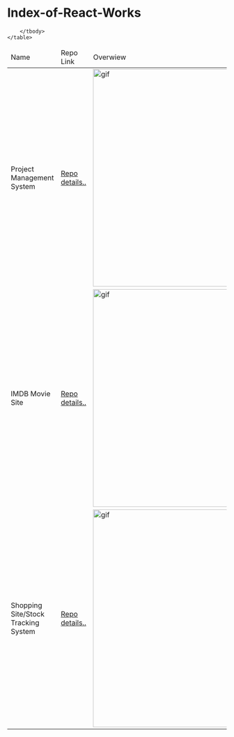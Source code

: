 # Index-of-React-Works


<!DOCTYPE html>
<html lang="en">
<head>
    <meta charset="UTF-8">
    <meta name="viewport" content="width=device-width, initial-scale=1.0">
    <title>Document</title>
</head>
<body>
    <table>
        <thead>
            <tr>
                <td>Name</td>
                <td>Repo Link</td>
                <td>Overwiew</td>
            </tr>
        </thead>
        <tbody>
            <tr>
                <td>Project Management System</td>
                <td><a href="https://github.com/ibrahimkanber/REACT-PROJECT-3-PROJECT-MANAGEMENT-SYSTEM">Repo details..</a></td>
                <td><img src="https://user-images.githubusercontent.com/65809527/100575860-43b48f80-32dd-11eb-8609-110eb549a9a3.gif" alt="gif"  style="height:500px"></td>
            </tr>
            <tr>
                <td>IMDB Movie Site</td>
                <td><a href="https://github.com/ibrahimkanber/REACT-PROJECT-4-IMDB-MOVIE-SITE">Repo details..</a></td>
                <td><img src="https://user-images.githubusercontent.com/65809527/101216385-b3c96980-367f-11eb-8dd8-47cd6edd285e.gif" alt="gif"  style="height:500px"></td>
            </tr>
            <tr>
                <td>Shopping Site/Stock Tracking System</td>
                <td><a href="https://github.com/ibrahimkanber/REACT-PROJECT-2-with-REDUX--stock-tracking-system-">Repo details..</a></td>
                <td><img src="https://user-images.githubusercontent.com/65809527/100654917-d3445780-334a-11eb-968d-bf0e40986e8b.gif" alt="gif"  style="height:500px"></td>
            </tr>
            
        </tbody>
    </table>
</body>
</html>


